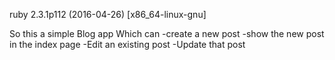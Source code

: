 ruby 2.3.1p112 (2016-04-26) [x86_64-linux-gnu]


So this a simple Blog app Which can
-create a new post
-show the new post in the index page
-Edit an existing post
-Update that post



